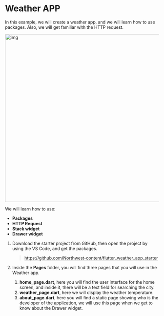 # Weather APP

In this example, we will create a weather app, and we will learn how to use packages. Also, we will get familiar with the HTTP request.

<img src="https://lh5.googleusercontent.com/3zYUIvTe3D0qv6JWgI2lg8Xnkg_T-dufSk4Sa3kG9q1g23m1uNIxBXiqZXXXSbPEyXOU5JLtVUv2MLoovgTUT2aXylpxFzxE0CGbWUYA76i8TqYe_uVIbgYPLXjaymQwzrQQ7B51" alt="img" width="550" />



We will learn how to use:

- **Packages**
- **HTTP Request**
- **Stack widget**
- **Drawer widget**





1. Download the starter project from GitHub, then open the project by using the VS Code, and get the packages.

   > https://github.com/Northwest-content/flutter_weather_app_starter



2. Inside the **Pages** folder, you will find three pages that you will use in the Weather app.
   1. **home_page.dart**, here you will find the user interface for the home screen, and inside it, there will be a text field for searching the city.
   2. **weather_page.dart**, here we will display the weather temperature.
   3. **about_page.dart**, here you will find a static page showing who is the developer of the application, we will use this page when we get to know about the Drawer widget.







































